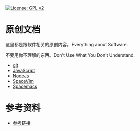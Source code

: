 [![License: GPL v2](https://img.shields.io/badge/License-GPL%20v2-blue.svg)](https://www.gnu.org/licenses/old-licenses/gpl-2.0.en.html)

# 原创文档

这里都是跟软件相关的原创内容。Everything about Software.

不要用你不理解的东西。Don't Use What You Don't Understand.

-   [git](git/README.md)
-   [JavaScript](javascript/README.md)
-   [NodeJs](nodejs/README.md)
-   [SpaceVim](vim/spacevim.md)
-   [Spacemacs](emacs/README.md)

# 参考资料

-   [参考链接](references.md)
